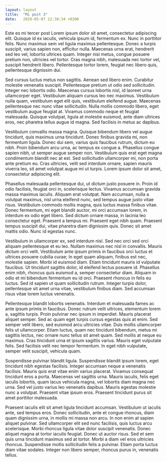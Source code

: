 ```yaml
---
layout: layout
title:  "Mi post 3"
date:   2020-05-07 12:38:34 +0200
---
```

Este es mi tercer post
Lorem ipsum dolor sit amet, consectetur adipiscing elit. Quisque id ex iaculis, vehicula ipsum id, fermentum ex. Nunc in porttitor felis. Nunc maximus sem vel ligula maximus pellentesque. Donec a turpis suscipit, varius sapien non, efficitur nulla. Maecenas urna erat, hendrerit sed leo vel, lobortis ultrices quam. Integer nisi metus, congue posuere pretium non, ultricies vel tortor. Cras magna nibh, malesuada nec tortor vel, suscipit hendrerit libero. Pellentesque tortor lorem, feugiat nec libero quis, pellentesque dignissim dui.

Sed cursus luctus metus non sagittis. Aenean sed libero enim. Curabitur molestie venenatis suscipit. Pellentesque pretium ut odio sed sollicitudin. Integer nec lobortis odio. Maecenas cursus lobortis nisl, id laoreet urna ullamcorper eget. Vestibulum aliquam cursus leo nec maximus. Vestibulum nulla quam, vestibulum eget elit quis, vestibulum eleifend augue. Maecenas pellentesque nec nunc vitae sollicitudin. Nulla mollis commodo libero, eget vestibulum augue feugiat at. Vivamus commodo neque et feugiat malesuada. Quisque volutpat, ligula at molestie euismod, ante diam ultrices eros, nec pharetra tellus augue id magna. Sed facilisis in metus ac dapibus.

Vestibulum convallis massa magna. Quisque bibendum libero vel augue tincidunt, quis maximus urna tincidunt. Donec finibus gravida mi, non fermentum ligula. Donec dui sem, varius quis faucibus rutrum, dictum eu nibh. Proin bibendum arcu urna, ac tempus ex congue a. Phasellus congue sapien nibh, ut semper augue semper non. Vestibulum quis erat eget magna condimentum blandit nec at est. Sed sollicitudin ullamcorper mi, non porta ante pretium eu. Cras ultricies, velit sed interdum ornare, sapien mauris viverra leo, sit amet volutpat augue mi ut turpis. Lorem ipsum dolor sit amet, consectetur adipiscing elit.

Phasellus malesuada pellentesque dui, ut dictum justo posuere in. Proin id odio facilisis, feugiat orci in, scelerisque lectus. Vivamus accumsan gravida massa maximus iaculis. Aliquam erat volutpat. Nam accumsan, nulla a volutpat maximus, nisl urna eleifend nunc, sed tempus augue justo vitae risus. Vestibulum commodo mollis magna, quis luctus massa finibus vitae. Donec fermentum, mi eget blandit auctor, mi orci accumsan lorem, in interdum ex odio eget libero. Sed dictum ornare massa, in lacinia leo consectetur eget. Praesent a tempus mi. Praesent eget nibh quam. Praesent tempus suscipit dui, vitae pharetra diam dignissim quis. Donec sit amet mattis odio. Nunc id egestas nunc.

Vestibulum in ullamcorper ex, sed interdum nisl. Sed nec orci sed orci aliquam pellentesque et eu leo. Nullam maximus nec nisl in convallis. Mauris dictum orci velit. Vestibulum ante ipsum primis in faucibus orci luctus et ultrices posuere cubilia curae; In eget quam aliquam, finibus est nec, molestie sapien. Morbi id euismod diam. Etiam tincidunt mauris id vulputate faucibus. Ut tincidunt sagittis dolor, id eleifend lectus posuere id. Phasellus enim nibh, rhoncus quis euismod a, semper consectetur diam. Aliquam in odio et mi bibendum fermentum eu id orci. Praesent rhoncus in felis eu luctus. Sed id sapien ut quam sollicitudin rutrum. Integer turpis dolor, pellentesque sit amet urna vitae, vestibulum finibus diam. Sed accumsan risus vitae lorem luctus venenatis.

Pellentesque blandit lobortis venenatis. Interdum et malesuada fames ac ante ipsum primis in faucibus. Donec rutrum velit ultrices, elementum lorem a, sagittis turpis. Proin pulvinar nec ipsum in imperdiet. Mauris placerat aliquet semper. Sed ac quam eget turpis cursus egestas quis at enim. Sed semper velit libero, sed euismod arcu ultricies vitae. Duis mollis ullamcorper felis ut ullamcorper. Etiam luctus, quam nec tincidunt bibendum, metus mi sagittis lectus, nec ornare nunc tellus sit amet quam. Sed mollis at neque eu maximus. Cras tincidunt urna et ipsum sagittis varius. Mauris eget vulputate felis. Sed facilisis velit nec tempor fermentum. In eget nibh vulputate, semper velit suscipit, vehicula quam.

Suspendisse pulvinar blandit ligula. Suspendisse blandit ipsum lorem, eget tincidunt nibh egestas facilisis. Integer accumsan neque a venenatis facilisis. Mauris quis erat vitae enim varius placerat. Vivamus consequat tincidunt eros a porta. Maecenas vel sagittis urna. Mauris iaculis, felis eget iaculis lobortis, quam lacus vehicula magna, vel lobortis diam magna nec urna. Sed vel justo varius leo venenatis dapibus. Mauris egestas molestie nunc a volutpat. Praesent vitae ipsum eros. Praesent tincidunt purus sit amet porttitor malesuada.

Praesent iaculis elit sit amet ligula tincidunt accumsan. Vestibulum ut iaculis ante, sed tempus eros. Donec sollicitudin, ante et congue rhoncus, diam quam dignissim urna, in mollis mi massa non arcu. In non enim at sapien aliquet pulvinar. Sed ullamcorper elit sed nunc facilisis, quis luctus arcu scelerisque. Morbi rhoncus ligula vitae dolor suscipit venenatis. Donec aliquet magna at tortor iaculis feugiat. Donec ut auctor risus. Sed et sem quis urna tincidunt maximus sed at tortor. Morbi a diam vel eros ultricies rhoncus. Suspendisse mollis sollicitudin felis a pulvinar. Etiam porta luctus diam vitae sodales. Integer non libero semper, rhoncus purus in, venenatis tellus.